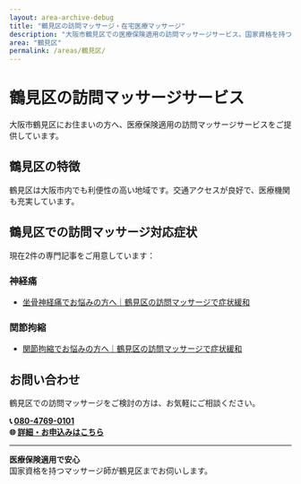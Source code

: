 ```yaml
---
layout: area-archive-debug
title: "鶴見区の訪問マッサージ・在宅医療マッサージ"
description: "大阪市鶴見区での医療保険適用の訪問マッサージサービス。国家資格を持つマッサージ師が地域密着でサポート。2記事掲載中。"
area: "鶴見区"
permalink: /areas/鶴見区/
---
```


# 鶴見区の訪問マッサージサービス

大阪市鶴見区にお住まいの方へ、医療保険適用の訪問マッサージサービスをご提供しています。

## 鶴見区の特徴

鶴見区は大阪市内でも利便性の高い地域です。交通アクセスが良好で、医療機関も充実しています。

## 鶴見区での訪問マッサージ対応症状

現在2件の専門記事をご用意しています：


### 神経痛

- [坐骨神経痛でお悩みの方へ｜鶴見区の訪問マッサージで症状緩和](/symptom_guide/sciatica-guide-tsurumi-v2/)

### 関節拘縮

- [関節拘縮でお悩みの方へ｜鶴見区の訪問マッサージで症状緩和](/symptom_guide/joint-contracture-tsurumi/)


## お問い合わせ

鶴見区での訪問マッサージをご検討の方は、お気軽にご相談ください。

**📞 [080-4769-0101](tel:080-4769-0101)**  
**🌐 [詳細・お申込みはこちら](https://peraichi.com/landing_pages/view/himawari-massage/)**

---

**医療保険適用で安心**  
国家資格を持つマッサージ師が鶴見区までお伺いします。
